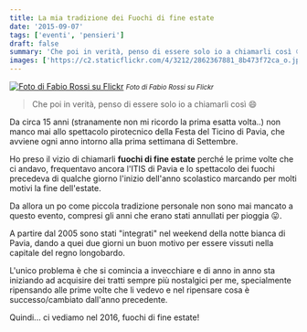 ```yaml
---
title: La mia tradizione dei Fuochi di fine estate
date: '2015-09-07'
tags: ['eventi', 'pensieri']
draft: false
summary: 'Che poi in verità, penso di essere solo io a chiamarli così 😄'
images: ['https://c2.staticflickr.com/4/3212/2862367881_8b473f72ca_o.jpg']
---
```


[![Foto di Fabio Rossi su Flickr](https://c2.staticflickr.com/4/3212/2862367881_8b473f72ca_o.jpg)](https://www.flickr.com/photos/fabiorossi77/2862367881/) <small>_Foto di Fabio Rossi su Flickr_</small>

> Che poi in verità, penso di essere solo io a chiamarli così 😄

Da circa 15 anni (stranamente non mi ricordo la prima esatta volta..) non manco mai allo spettacolo pirotecnico della Festa del Ticino di Pavia, che avviene ogni anno intorno alla prima settimana di Settembre.

Ho preso il vizio di chiamarli **fuochi di fine estate** perché le prime volte che ci andavo, frequentavo ancora l'ITIS di Pavia e lo spettacolo dei fuochi precedeva di qualche giorno l'inizio dell'anno scolastico marcando per molti motivi la fine dell'estate.

Da allora un po come piccola tradizione personale non sono mai mancato a questo evento, compresi gli anni che erano stati annullati per pioggia 😛.

A partire dal 2005 sono stati "integrati" nel weekend della notte bianca di Pavia, dando a quei due giorni un buon motivo per essere vissuti nella capitale del regno longobardo.

L'unico problema è che si comincia a invecchiare e di anno in anno sta iniziando ad acquisire dei tratti sempre più nostalgici per me, specialmente ripensando alle prime volte che li vedevo e nel ripensare cosa è successo/cambiato dall'anno precedente.

Quindi... ci vediamo nel 2016, fuochi di fine estate!
